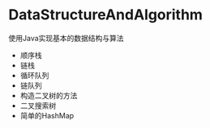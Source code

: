# DataStructureAndAlgorithm
使用Java实现基本的数据结构与算法
- 顺序栈
- 链栈
- 循环队列
- 链队列
- 构造二叉树的方法
- 二叉搜索树
- 简单的HashMap
